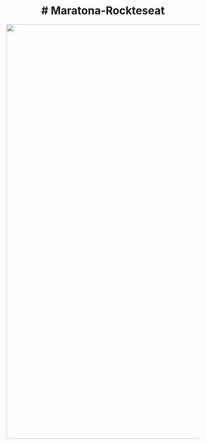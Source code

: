 
 <p align="center">
  <h1 align="center"># Maratona-Rockteseat</h1>
  <img src="[https://github.com/AlanPrates/Aula04/blob/main/img/WEB1.jpeg](https://github.com/AlanPrates/Maratona-Explorer/blob/main/Maratona%20Explorer%20%20-%201400x900.png)" width="1080"/>
</a></p>
